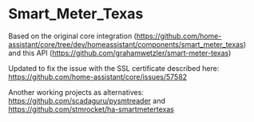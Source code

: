 # Smart_Meter_Texas
 
Based on the original core integration (https://github.com/home-assistant/core/tree/dev/homeassistant/components/smart_meter_texas) and this API (https://github.com/grahamwetzler/smart-meter-texas)

Updated to fix the issue with the SSL certificate described here: https://github.com/home-assistant/core/issues/57582

Another working projects as alternatives:
https://github.com/scadaguru/pysmtreader and
https://github.com/stmrocket/ha-smartmetertexas


